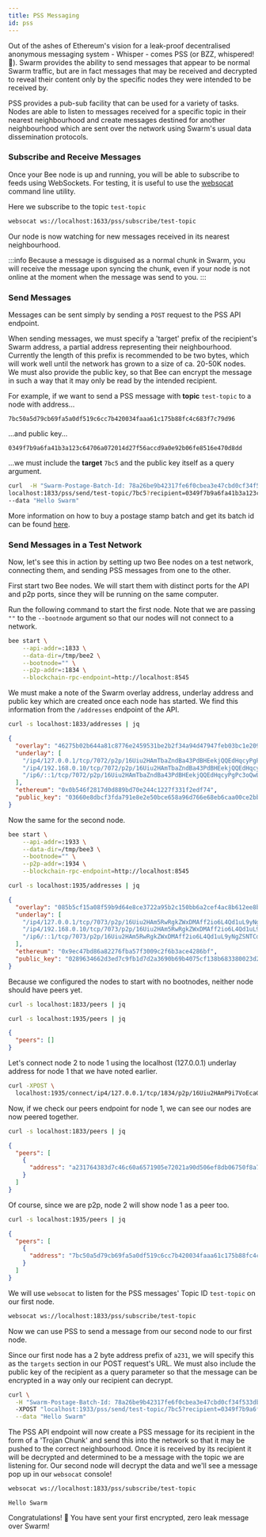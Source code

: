 ```yaml
---
title: PSS Messaging
id: pss
---
```


Out of the ashes of Ethereum's vision for a leak-proof decentralised anonymous messaging system - Whisper - comes PSS (or BZZ, whispered! 🤫). Swarm provides the ability to send messages that appear to be normal Swarm traffic, but are in fact messages that may be received and decrypted to reveal their content only by the specific nodes they were intended to be received by.

PSS provides a pub-sub facility that can be used for a variety of tasks. Nodes are able to listen to messages received for a specific topic in their nearest neighbourhood and create messages destined for another neighbourhood which are sent over the network using Swarm's usual data dissemination protocols.

### Subscribe and Receive Messages

Once your Bee node is up and running, you will be able to subscribe to feeds using WebSockets. For testing, it is useful to use the [websocat](https://docs.rs/crate/websocat/1.0.1) command line utility.

Here we subscribe to the topic `test-topic`

```bash
websocat ws://localhost:1633/pss/subscribe/test-topic
```

Our node is now watching for new messages received in its nearest neighbourhood.

:::info
Because a message is disguised as a normal chunk in Swarm, you will receive the message upon syncing the chunk, even if your node is not online at the moment when the message was send to you.
:::

### Send Messages

Messages can be sent simply by sending a `POST` request to the PSS API endpoint.

When sending messages, we must specify a 'target' prefix of the
recipient's Swarm address, a partial address representing their
neighbourhood. Currently the length of this prefix is recommended to
be two bytes, which will work well until the network has grown to a
size of ca. 20-50K nodes. We must also provide the public key, so that
Bee can encrypt the message in such a way that it may only be read by
the intended recipient.

For example, if we want to send a PSS message with **topic** `test-topic` to a node with address...

`7bc50a5d79cb69fa5a0df519c6cc7b420034faaa61c175b88fc4c683f7c79d96`

...and public key...

`0349f7b9a6fa41b3a123c64706a072014d27f56accd9a0e92b06fe8516e470d8dd`

...we must include the **target** `7bc5` and the public key itself as a query argument.

```bash
curl  -H "Swarm-Postage-Batch-Id: 78a26be9b42317fe6f0cbea3e47cbd0cf34f533db4e9c91cf92be40eb2968264" -XPOST \
localhost:1833/pss/send/test-topic/7bc5?recipient=0349f7b9a6fa41b3a123c64706a072014d27f56accd9a0e92b06fe8516e470d8dd \
--data "Hello Swarm"
```

More information on how to buy a postage stamp batch and get its batch id can be found [here](/docs/develop/access-the-swarm/buy-a-stamp-batch).

### Send Messages in a Test Network

Now, let's see this in action by setting up two Bee nodes on a test network, connecting them, and sending PSS messages from one to the other.

First start two Bee nodes. We will start them with distinct ports for
the API and p2p ports, since they will be running on the
same computer.

Run the following command to start the first node. Note that we are passing `""` to the `--bootnode` argument so that our nodes will not connect to a network.

```bash
bee start \
    --api-addr=:1833 \
    --data-dir=/tmp/bee2 \
    --bootnode="" \
    --p2p-addr=:1834 \
    --blockchain-rpc-endpoint=http://localhost:8545
```

We must make a note of the Swarm overlay address, underlay address and public key which are created once each node has started. We find this information from the `/addresses` endpoint of the API.

```bash
curl -s localhost:1833/addresses | jq
```

```json
{
  "overlay": "46275b02b644a81c8776e2459531be2b2f34a94d47947feb03bc1e209678176c",
  "underlay": [
    "/ip4/127.0.0.1/tcp/7072/p2p/16Uiu2HAmTbaZndBa43PdBHEekjQQEdHqcyPgPc3oQwLoB2hRf1jq",
    "/ip4/192.168.0.10/tcp/7072/p2p/16Uiu2HAmTbaZndBa43PdBHEekjQQEdHqcyPgPc3oQwLoB2hRf1jq",
    "/ip6/::1/tcp/7072/p2p/16Uiu2HAmTbaZndBa43PdBHEekjQQEdHqcyPgPc3oQwLoB2hRf1jq"
  ],
  "ethereum": "0x0b546f2817d0d889bd70e244c1227f331f2edf74",
  "public_key": "03660e8dbcf3fda791e8e2e50bce658a96d766e68eb6caa00ce2bb87c1937f02a5"
}
```

Now the same for the second node.

```bash
bee start \
    --api-addr=:1933 \
    --data-dir=/tmp/bee3 \
    --bootnode="" \
    --p2p-addr=:1934 \
    --blockchain-rpc-endpoint=http://localhost:8545
```

```bash
curl -s localhost:1935/addresses | jq
```

```json
{
  "overlay": "085b5cf15a08f59b9d64e8ce3722a95b2c150bb6a2cef4ac8b612ee8b7872253",
  "underlay": [
    "/ip4/127.0.0.1/tcp/7073/p2p/16Uiu2HAm5RwRgkZWxDMAff2io6L4Qd1uL9yNgZSNTCdPsukcg5Qr",
    "/ip4/192.168.0.10/tcp/7073/p2p/16Uiu2HAm5RwRgkZWxDMAff2io6L4Qd1uL9yNgZSNTCdPsukcg5Qr",
    "/ip6/::1/tcp/7073/p2p/16Uiu2HAm5RwRgkZWxDMAff2io6L4Qd1uL9yNgZSNTCdPsukcg5Qr"
  ],
  "ethereum": "0x9ec47bd86a82276fba57f3009c2f6b3ace4286bf",
  "public_key": "0289634662d3ed7c9fb1d7d2a3690b69b4075cf138b683380023d2edc2e6847826"
}
```

Because we configured the nodes to start with no bootnodes, neither node should have peers yet.

```bash
curl -s localhost:1833/peers | jq
```

```bash
curl -s localhost:1935/peers | jq
```

```json
{
  "peers": []
}
```

Let's connect node 2 to node 1 using the localhost (127.0.0.1) underlay address for node 1 that we have noted earlier.

```bash
curl -XPOST \
  localhost:1935/connect/ip4/127.0.0.1/tcp/1834/p2p/16Uiu2HAmP9i7VoEcaGtHiyB6v7HieoiB9v7GFVZcL2VkSRnFwCHr
```

Now, if we check our peers endpoint for node 1, we can see our nodes are now peered together.

```bash
curl -s localhost:1833/peers | jq
```

```json
{
  "peers": [
    {
      "address": "a231764383d7c46c60a6571905e72021a90d506ef8db06750f8a708d93fe706e"
    }
  ]
}
```

Of course, since we are p2p, node 2 will show node 1 as a peer too.

```bash
curl -s localhost:1935/peers | jq
```

```json
{
  "peers": [
    {
      "address": "7bc50a5d79cb69fa5a0df519c6cc7b420034faaa61c175b88fc4c683f7c79d96"
    }
  ]
}
```

We will use `websocat` to listen for the PSS messages' Topic ID
`test-topic` on our first node.

```bash
websocat ws://localhost:1833/pss/subscribe/test-topic
```

Now we can use PSS to send a message from our second node to our first node.

Since our first node has a 2 byte address prefix of `a231`, we will specify this as the `targets` section in our POST request's URL. We must also include the public key of the recipient as a query parameter so that the message can be encrypted in a way only our recipient can decrypt.

```bash
curl \
  -H "Swarm-Postage-Batch-Id: 78a26be9b42317fe6f0cbea3e47cbd0cf34f533db4e9c91cf92be40eb2968264"
  -XPOST "localhost:1933/pss/send/test-topic/7bc5?recipient=0349f7b9a6fa41b3a123c64706a072014d27f56accd9a0e92b06fe8516e470d8dd" \
  --data "Hello Swarm"
```

The PSS API endpoint will now create a PSS message for its recipient
in the form of a 'Trojan Chunk' and send this into the network so that
it may be pushed to the correct neighbourhood. Once it is received by
its recipient it will be decrypted and determined to be a message with
the topic we are listening for. Our second node will decrypt the data
and we'll see a message pop up in our `websocat` console!

```bash
websocat ws://localhost:1833/pss/subscribe/test-topic
```

```
Hello Swarm
```

Congratulations! 🎉 You have sent your first encrypted, zero leak message over Swarm!
